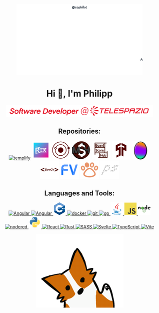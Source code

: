 <p align = "center">
<a target="_blank" href="https://portfolio.philipp-bonin.com">
    <img src="https://raw.githubusercontent.com/cophilot/.project-provider/main/out/banner.gif" alt="Banner" width = "80%"/>
    </a>
</p>

<h1 align="center">Hi 👋, I'm Philipp</h1>

<div align="center" class="job-box">
    <a target="_blank" href= "https://www.telespazio.de/en/">
        <img src="https://raw.githubusercontent.com/cophilot/cophilot/main/imgs/telespazio.png" alt="Software Developer at Telespazio Germany" height="40" />
    </a>
</div>

<h2 align="center">Repositories:</h2>

<p align="center">
<!--templify--><a target="_blank" href="https://github.com/cophilot/templify" target="_blank" rel="noreferrer"><img src="https://raw.githubusercontent.com/cophilot/templify/master/assets/logo.png" alt="templify" height="60" /></a>
<!--rocket-engine-xplorer--><a target="_blank" href="https://github.com/cophilot/rocket-engine-xplorer" target="_blank" rel="noreferrer"><img src="https://raw.githubusercontent.com/cophilot/rocket-engine-xplorer/main/src/lib/images/logo_small.png" alt="rocket-engine-xplorer" height="60" /></a>
<!--OrbitLab--><a target="_blank" href="https://github.com/cophilot/OrbitLab" target="_blank" rel="noreferrer"><img src="https://raw.githubusercontent.com/cophilot/OrbitLab/master/src/assets/logo_small.png" alt="OrbitLab" height="60" /></a>
<!--msh--><a target="_blank" href="https://github.com/cophilot/msh" target="_blank" rel="noreferrer"><img src="https://raw.githubusercontent.com/cophilot/msh/main/assets/logo.png" alt="msh" height="60" /></a>
<!--board-score-hub--><a target="_blank" href="https://github.com/cophilot/board-score-hub" target="_blank" rel="noreferrer"><img src="https://raw.githubusercontent.com/cophilot/board-score-hub/main/src/assets/logo-red.png" alt="board-score-hub" height="60" /></a>
<!--.project-provider--><a target="_blank" href="https://github.com/cophilot/.project-provider" target="_blank" rel="noreferrer"><img src="https://raw.githubusercontent.com/cophilot/.project-provider/main/assets/logo_small.png" alt=".project-provider" height="60" /></a>
<!--Color-Chicken--><a target="_blank" href="https://github.com/cophilot/Color-Chicken" target="_blank" rel="noreferrer"><img src="https://raw.githubusercontent.com/cophilot/Color-Chicken/master/src/assets/logo.png" alt="Color-Chicken" height="60" /></a>
<!--DevCv--><a target="_blank" href="https://github.com/cophilot/DevCv" target="_blank" rel="noreferrer"><img src="https://raw.githubusercontent.com/cophilot/DevCv/main/src/assets/logo.png" alt="DevCv" height="60" /></a>
<!--FlowVisor--><a target="_blank" href="https://github.com/cophilot/FlowVisor" target="_blank" rel="noreferrer"><img src="https://raw.githubusercontent.com/cophilot/FlowVisor/main/assets/logo_small.png" alt="FlowVisor" height="60" /></a>
<!--Petgram--><a target="_blank" href="https://github.com/cophilot/Petgram" target="_blank" rel="noreferrer"><img src="https://raw.githubusercontent.com/cophilot/Petgram/master/src/assets/img/logo_small.png" alt="Petgram" height="60" /></a>
<!--phil-shell--><a target="_blank" href="https://github.com/cophilot/phil-shell" target="_blank" rel="noreferrer"><img src="https://raw.githubusercontent.com/cophilot/phil-shell/master/src/assets/logo.png" alt="phil-shell" height="60" /></a>
</p><h2 align="center">Languages and Tools:</h2>
<p align="center"> 
        <!--Angular-->
        <a target="_blank" href="https://angular.io/" target="_blank" rel="noreferrer"> 
            <img src="https://seeklogo.com/images/A/angular-icon-logo-5FC0C40EAC-seeklogo.com.png" alt="Angular" width="40" height="40" /> 
        </a>
        <!--Bash-->
        <a target="_blank" href="https://en.wikipedia.org/wiki/Bash_(Unix_shell)" target="_blank" rel="noreferrer"> 
            <img src="https://i0.wp.com/cachecrew.com/blog/wp-content/uploads/2023/03/kisspng-bash-shell-script-command-line-interface-z-shell-5b3df572212d73.0687702015307871861359.png?resize=150%2C150&ssl=1" alt="Angular" width="40" height="40" /> 
        </a>
        <!--C++-->
        <a target="_blank" href="https://www.w3schools.com/cpp/" target="_blank" rel="noreferrer">
            <img src="https://raw.githubusercontent.com/devicons/devicon/master/icons/cplusplus/cplusplus-original.svg" alt="cplusplus" width="40" height="40" />
        </a>
        <!--Docker-->
        <a target="_blank" href="https://www.docker.com/" target="_blank" rel="noreferrer">
            <img src="https://cdn4.iconfinder.com/data/icons/logos-and-brands/512/97_Docker_logo_logos-512.png" alt="docker" width="40" height="40" />
        </a>
        <!--GIT-->
        <a target="_blank" href="https://git-scm.com/" target="_blank" rel="noreferrer"> <img src="https://www.vectorlogo.zone/logos/git-scm/git-scm-icon.svg" alt="git" width="40" height="40"/> </a>
        <!--GO-->
        <a target="_blank" href="https://go.dev/" target="_blank" rel="noreferrer">
            <img src="https://go.dev/blog/go-brand/Go-Logo/PNG/Go-Logo_Blue.png" alt="go" width="40" height="40" />
        </a>
        <!--JAVA-->
        <a target="_blank" href="https://www.java.com" target="_blank" rel="noreferrer">
            <img src="https://raw.githubusercontent.com/devicons/devicon/master/icons/java/java-original.svg" alt="java" width="40" height="40" />
        </a>
        <!--Javascript-->
        <a target="_blank" href="https://developer.mozilla.org/en-US/docs/Web/JavaScript" target="_blank" rel="noreferrer">
            <img src="https://raw.githubusercontent.com/devicons/devicon/master/icons/javascript/javascript-original.svg" alt="javascript" width="40" height="40" />
        </a>
        <!--NODEJS-->
        <a target="_blank" href="https://nodejs.org" target="_blank" rel="noreferrer">
            <img src="https://raw.githubusercontent.com/devicons/devicon/master/icons/nodejs/nodejs-original-wordmark.svg" alt="nodejs" width="40" height="40" />
        </a>
        <!--NODERED-->
        <a target="_blank" href="https://nodered.org/" target="_blank" rel="noreferrer">
            <img src="https://upload.wikimedia.org/wikipedia/commons/2/2b/Node-red-icon.png" alt="nodered" width="40" height="40" />
        </a>
        <!--PYTHON-->
        <a target="_blank" href="https://www.python.org" target="_blank" rel="noreferrer">
            <img src="https://raw.githubusercontent.com/devicons/devicon/master/icons/python/python-original.svg" alt="python" width="40" height="40" />
        </a>
        <!--React-->
        <a target="_blank" href="https://react.dev/" target="_blank" rel="noreferrer">
            <img src="https://upload.wikimedia.org/wikipedia/commons/thumb/a/a7/React-icon.svg/1200px-React-icon.svg.png" alt="React" width="40" height="34" />
        </a>
        <!--Rust-->
        <a target="_blank" href="https://www.rust-lang.org/" target="_blank" rel="noreferrer">
            <img src="https://miro.medium.com/v2/resize:fit:512/1*5GTKx0a2tf7mAMYnplvBeg.png" alt="Rust" width="40" />
        </a>
        <!-- SASS -->
        <a target="_blank" href="https://sass-lang.com/" target="_blank" rel="noreferrer">
            <img src="https://sass-lang.com/assets/img/styleguide/seal-color.png" alt="SASS" width="40" height="40"/>
        </a>
        <!-- SVELTE -->
        <a target="_blank" href="https://svelte.dev/" target="_blank" rel="noreferrer">
            <img src="https://upload.wikimedia.org/wikipedia/commons/6/6e/Svelte_logo_by_gengns.svg" alt="Svelte" width="40" height="40"/>
        </a>
        <!--Typescript-->
        <a target="_blank" href="https://www.typescriptlang.org/" target="_blank" rel="noreferrer">
            <img src="https://upload.wikimedia.org/wikipedia/commons/thumb/f/f5/Typescript.svg/480px-Typescript.svg.png" alt="TypeScript" width="40" height="40"/>
        </a>
        <!--Vite-->
        <a target="_blank" href="https://vitejs.dev/" target="_blank" rel="noreferrer">
            <img src="https://vitejs.dev/logo-with-shadow.png" alt="Vite" width="40" height="40" />
        </a>
        <!--VSCode-->
        <!--<a target="_blank" href="https://code.visualstudio.com/" target="_blank" rel="noreferrer">
            <img src="https://upload.wikimedia.org/wikipedia/commons/thumb/9/9a/Visual_Studio_Code_1.35_icon.svg/2048px-Visual_Studio_Code_1.35_icon.svg.png" alt="VSCode" width="40" height="40" />
        </a>-->
        <!--Vue-->
        <!-- <a target="_blank" href="https://vuejs.org/" target="_blank" rel="noreferrer">
            <img src="https://camo.githubusercontent.com/0b17e5a01574a2c1251b51c910c422f6ca6cb968a52686a770b668a634792c09/68747470733a2f2f7675656a732e6f72672f696d616765732f6c6f676f2e706e67" alt="Vue.js" width="40" height="40" />
        </a> -->
        <!--C-->
        <!-- <a target="_blank" href="https://www.cprogramming.com/" target="_blank" rel="noreferrer">
            <img src="https://raw.githubusercontent.com/devicons/devicon/master/icons/c/c-original.svg" alt="c" width="40" height="40" />
        </a>  -->
        <!--SAP-->
        <!-- <a target="_blank" href="https://www.sap.com/index.html" target="_blank" rel="noreferrer">
            <img src="https://upload.wikimedia.org/wikipedia/commons/thumb/5/59/SAP_2011_logo.svg/1200px-SAP_2011_logo.svg.png" alt="SAP" height="40" />
        </a>  -->
        <!--POSTMAN
        <a target="_blank" href="https://postman.com" target="_blank" rel="noreferrer">
            <img src="https://www.vectorlogo.zone/logos/getpostman/getpostman-icon.svg" alt="postman" width="40" height="40" />
        </a> -->
        <!--UNITY
        <a target="_blank" href="https://unity.com/" target="_blank" rel="noreferrer">
            <img src="https://www.vectorlogo.zone/logos/unity3d/unity3d-icon.svg" alt="unity" width="40" height="40" />
        </a>-->

</p>
<p align = "center">
    <img src="https://raw.githubusercontent.com/cophilot/cophilot/main/imgs/ByeBye.gif" alt="ByeBye👋"/>
</p>

